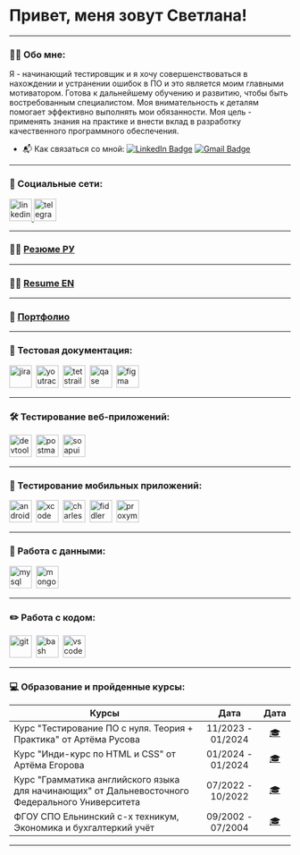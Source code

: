 # Привет, меня зовут Светлана!

---

### 👩‍💼 Обо мне:

Я - начинающий тестировщик и я хочу совершенствоваться в нахождении и устранении ошибок в ПО и это является моим главными мотиватором. Готова к дальнейшему обучению и развитию, чтобы быть востребованным специалистом. Моя внимательность к деталям помогает эффективно выполнять мои обязанности. Моя цель - применять знания на практике и внести вклад в разработку качественного программного обеспечения.

* 📬 Как связаться со мной: [![LinkedIn Badge](https://img.shields.io/badge/-@sviatlana-blue?style=flat&logo=LinkedIn&logoColor=white)](https://www.linkedin.com/in/qa-sviatlana-karaliova/) [![Gmail Badge](https://img.shields.io/badge/-Gmail-red?style=flat&logo=Gmail&logoColor=white)](mailto:swiatlana.karaliowa@gmail.com)

---

### 🤝 Социальные сети:

  <div id="badges">
    <a href="https://www.linkedin.com/in/qa-sviatlana-karaliova/" target="_blank">
      <img src="https://cdn-icons-png.flaticon.com/512/2504/2504799.png" width="40" height="40" alt="linkedin" />
    </a>
    <a href="https://t.me/@sweta092021" target="_blank">
      <img src="https://cdn-icons-png.flaticon.com/512/2111/2111646.png" width="40" height="40" alt="telegram" />
    </a>
  </div>

---

### 👩‍💻 [ Резюме РУ ]( [https://drive.google.com/file/d/1bw2faCjUEZnaKTMqRunTs6eC8uy9IN_S/view?usp=sharing](https://drive.google.com/file/d/1d8sqBfded93j7HmeTPsHvaaCfYGNGuL8/view?usp=sharing) )

---

### 👩‍💻 [ Resume EN ]( [[https://drive.google.com/file/d/1bw2faCjUEZnaKTMqRunTs6eC8uy9IN_S/view?usp=sharing](https://drive.google.com/file/d/1ZGBG2ztthZYKrgERgUC8TD25LpxZVwnA/view?usp=sharing)](https://drive.google.com/file/d/1d8sqBfded93j7HmeTPsHvaaCfYGNGuL8/view?usp=sharing) )

---

### 📔 [ Портфолио ]( https://github.com/KaraliovaQA/Portfolio )

---

### 📁 Тестовая документация:

<div>
  <img src="https://cdn.jsdelivr.net/gh/devicons/devicon/icons/jira/jira-original.svg" title="jira" alt="jira" width="40" height="40"/>&nbsp
  <img src="https://upload.wikimedia.org/wikipedia/commons/thumb/8/8d/YouTrack_Icon.svg/1024px-YouTrack_Icon.svg.png?20200803082248" title="youtrack" alt="youtrack" width="40" height="40"/>&nbsp
  <img src="https://codahosted.io/packs/21236/unversioned/assets/LOGO/ba1091c59bab89cd2fd0f289622731fe16113d7b00905abe64759c313a4b73b76c1b0426076ed76cb74752234c734131df46992d5b8b48fc13e264240e4f7119f736cfeb64df36ded54b5cbf6198b9cadedf18dd0cac5c7dbcd16e6336c29363cd1292ba" title="testrail" alt="tetstrail" width="40" height="40"/>&nbsp
  <img src="https://luna1.co/eb0187.png" title="qase" alt="qase" width="40" height="40"/>&nbsp
  <img src="https://cdn.jsdelivr.net/gh/devicons/devicon/icons/figma/figma-original.svg" title="figma" alt="figma" width="40" height="40"/>&nbsp
</div>

---

### 🛠 Тестирование веб-приложений:

<div>
  <img src="https://d33wubrfki0l68.cloudfront.net/38b5c953a4667366685d55db55d057c86db1fc54/a0fdc/static/acae6b24d940347661ca901ea07f47c1/chrome-dev-logo-icon.png" title="devtools" alt="devtools" width="40" height="40"/>&nbsp
  <img src="https://seeklogo.com/images/P/postman-logo-0087CA0D15-seeklogo.com.png" title="postman" alt="postman" width="40" height="40"/>&nbsp
  <img src="https://static0.smartbear.co/smartbearbrand/media/images/home/soapui-icon.svg" title="soapui" alt="soapui" width="40" height="40"/>&nbsp
</div>

---

### 📱 Тестирование мобильных приложений:

<div>
  <img src="https://cdn.jsdelivr.net/gh/devicons/devicon/icons/androidstudio/androidstudio-original.svg" title="android-studio" alt="android-studio" width="40" height="40"/>&nbsp
  <img src="https://cdn.jsdelivr.net/gh/devicons/devicon/icons/xcode/xcode-original.svg" title="xcode" alt="xcode" width="40" height="40"/>&nbsp
  <img src="https://cdn.icon-icons.com/icons2/3053/PNG/512/charles_proxy_macos_bigsur_icon_190302.png" title="charles-proxy" alt="charles-proxy" width="40" height="40"/>&nbsp
  <img src="https://www.megaleechers.com/storage/Fiddler-Everywhere-Icon.png" title="fiddler" alt="fiddler" width="40" height="40"/>&nbsp
  <img src="https://pbs.twimg.com/profile_images/1589614420766126080/slAIVDtr_400x400.jpg" title="proxyman" alt="proxyman" width="40" height="40"/>&nbsp
</div>


---

### 💾 Работа с данными:

<div>
  <img src="https://cdn.jsdelivr.net/gh/devicons/devicon/icons/mysql/mysql-original.svg" title="mysql" alt="mysql" width="40" height="40"/>&nbsp
  <img src="https://cdn.jsdelivr.net/gh/devicons/devicon/icons/mongodb/mongodb-original.svg" title="mongodb" alt="mongodb" width="40" height="40"/>&nbsp
</div>

---

### ✏️ Работа с кодом:

<div>
  <img src="https://cdn.jsdelivr.net/gh/devicons/devicon/icons/git/git-original.svg" title="git" alt="git" width="40" height="40"/>&nbsp
  <img src="https://upload.wikimedia.org/wikipedia/commons/thumb/4/4b/Bash_Logo_Colored.svg/1024px-Bash_Logo_Colored.svg.png?20180723054350" title="bash" alt="bash" width="40" height="40"/>&nbsp
  <img src="https://cdn.jsdelivr.net/gh/devicons/devicon/icons/vscode/vscode-original.svg" title="vscode" alt="vscode" width="40" height="40"/>&nbsp
  
</div>

---

 ### 💻 Образование и пройденные курсы:

| Курсы                                                                                          | Дата                       |  Дата                            |
| -------------------------------------------------------------------------------------------    | :------------------------: |  :-----------------------------: |
| Курс "Тестирование ПО с нуля. Теория + Практика" от Артёма Русова                                | 11/2023 - 01/2024          |     [ 🎓 ]( https://drive.google.com/file/d/1C_AjfedlslPw-K9pjCb0zvc1l6dki3UD/view?usp=sharing )     |
| Курс "Инди-курс по HTML и CSS" от Артёма Егорова                                                 | 01/2024 - 01/2024          |     [ 🎓 ]( https://drive.google.com/file/d/1PL7x7sBfA_DywMCJPFbRYQRtltj_KE9U/view?usp=sharing )     |
| Курс "Грамматика английского языка для начинающих" от Дальневосточного Федерального Университета | 07/2022 - 10/2022          |     [ 🎓 ]( https://drive.google.com/file/d/1b5gmvdThdGqxp7LLMfC3tyynyMO8BEeZ/view?usp=sharing )     |
| ФГОУ СПО Ельнинский с-х техникум, Экономика и бухгалтеркий учёт                            | 09/2002 - 07/2004              |     [ 🎓 ](  )     |

---
